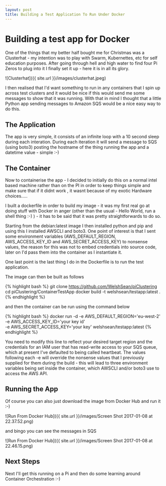 ```yaml
---
layout: post
title: Building a Test Application To Run Under Docker
---
```


# Building a test app for Docker

One of the things that my better half bought me for Christmas was a Clusterhat - my intention was to play with Swarm, Kubernettes, etc for self education purposes. After going through hell and high water to find four Pi Zeros to plug into it I finally set it up - here it is in all its glory.


![Clusterhat]({{ site.url }}/images/clusterhat.jpeg)


I then realised that I'd want something to run in any containers that I spin up across test clusters and it would be nice if this would send me some messages to show that it was running. With that in mind I thought that a little Python app sending messages to Amazon SQS would be a nice easy way to do this.

## The Application
The app is very simple, it consists of an infinite loop with a 10 second sleep during each interation. During each iteration it will send a message to SQS (using boto3) posting the hostname of the thing running the app and a datetime value - simple :-)

## The Container
Now to containerise the app - I decided to initially do this on a normal intel based machine rather than on the PI in order to keep things simple and make sure that if it didnt work , it wasnt because of my exotic Hardware choices.....

I built a dockerfile in order to build my image - it was my first real go at doing stuff with Docker in anger (other than the usual - Hello World, run a shell thing :-) ) - it has to be said that it was pretty straightforwards to do so.

Starting from the debian:latest image I then installed python and pip and using this I installed AWSCLI and boto3. One point of interest is that I sent some environment variables (AWS_DEFAULT_REGION, AWS_ACCESS_KEY_ID and AWS_SECRET_ACCESS_KEY) to nonsense values,  the reason for this was not to embed credentials into source code, later on I'd pass them into the container as I instantiate it.

One last point is the last thing I do in the Dockerfile is to run the test application.

The image can then be built as follows

{% highlight bash %}
git clone https://github.com/WelshSean/piClustering
cd piClustering/ContainerTestApp
docker build -t welshsean/testapp:latest .
{% endhighlight %}

and then the container can be run using the command below

{% highlight bash %}
docker run -d -e AWS_DEFAULT_REGION='eu-west-2' -e AWS_ACCESS_KEY_ID='your key id' \
-e AWS_SECRET_ACCESS_KEY='your key' welshsean/testapp:latest
{% endhighlight %}


You need to modify this line to reflect your desired target region and the credentials for an IAM user that has read-write access to your SQS queue, which at present I've defaulted to being called heartbeat. The values following each -e will override the nonsense values that I previously supplied for them during the build - this will lead to three environment variables being set inside the container, which AWSCLI and/or boto3 use to access the AWS API.

## Running the App
Of course you can also just download the image from Docker Hub and run it :-)

![Run From Docker Hub]({{ site.url }}/images/Screen Shot 2017-01-08 at 22.37.52.png) 

and bingo you can see the messages in SQS

![Run From Docker Hub]({{ site.url }}/images/Screen Shot 2017-01-08 at 22.46.15.png)
 
## Next Steps
Next I'll get this running on a Pi and then do some learning around Container Orchestration :-)